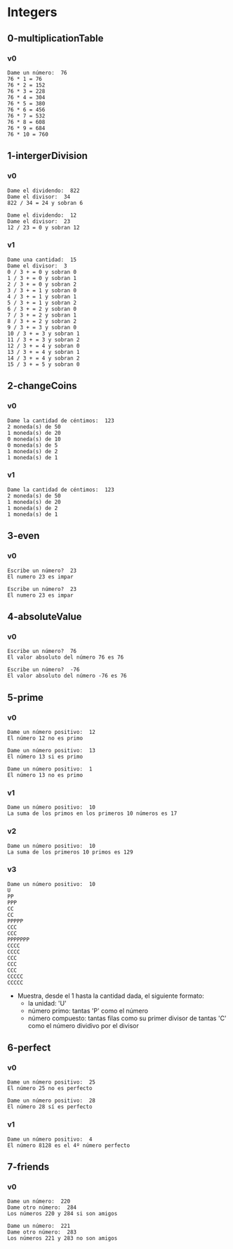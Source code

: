 # Integers

## 0-multiplicationTable

### v0
~~~
Dame un número:  76
76 * 1 = 76
76 * 2 = 152
76 * 3 = 228
76 * 4 = 304
76 * 5 = 380
76 * 6 = 456
76 * 7 = 532
76 * 8 = 608
76 * 9 = 684
76 * 10 = 760
~~~

## 1-intergerDivision

### v0
~~~
Dame el dividendo:  822
Dame el divisor:  34
822 / 34 = 24 y sobran 6
~~~

~~~
Dame el dividendo:  12
Dame el divisor:  23
12 / 23 = 0 y sobran 12
~~~

### v1
~~~
Dame una cantidad:  15
Dame el divisor:  3
0 / 3 + = 0 y sobran 0
1 / 3 + = 0 y sobran 1
2 / 3 + = 0 y sobran 2
3 / 3 + = 1 y sobran 0
4 / 3 + = 1 y sobran 1
5 / 3 + = 1 y sobran 2
6 / 3 + = 2 y sobran 0
7 / 3 + = 2 y sobran 1
8 / 3 + = 2 y sobran 2
9 / 3 + = 3 y sobran 0
10 / 3 + = 3 y sobran 1
11 / 3 + = 3 y sobran 2
12 / 3 + = 4 y sobran 0
13 / 3 + = 4 y sobran 1
14 / 3 + = 4 y sobran 2
15 / 3 + = 5 y sobran 0
~~~

## 2-changeCoins

### v0
~~~
Dame la cantidad de céntimos:  123
2 moneda(s) de 50
1 moneda(s) de 20
0 moneda(s) de 10
0 moneda(s) de 5
1 moneda(s) de 2
1 moneda(s) de 1
~~~

### v1
~~~
Dame la cantidad de céntimos:  123
2 moneda(s) de 50
1 moneda(s) de 20
1 moneda(s) de 2
1 moneda(s) de 1
~~~

## 3-even

### v0
~~~
Escribe un número?  23
El numero 23 es impar
~~~

~~~
Escribe un número?  23
El numero 23 es impar
~~~

## 4-absoluteValue

### v0
~~~
Escribe un número?  76
El valor absoluto del número 76 es 76
~~~

~~~
Escribe un número?  -76
El valor absoluto del número -76 es 76
~~~

## 5-prime

### v0
~~~
Dame un número positivo:  12
El número 12 no es primo
~~~

~~~
Dame un número positivo:  13 
El número 13 si es primo
~~~

~~~
Dame un número positivo:  1
El número 13 no es primo
~~~

### v1
~~~
Dame un número positivo:  10
La suma de los primos en los primeros 10 números es 17
~~~

### v2
~~~
Dame un número positivo:  10
La suma de los primeros 10 primos es 129
~~~

### v3
~~~
Dame un número positivo:  10
U
PP
PPP
CC
CC
PPPPP
CCC
CCC
PPPPPPP
CCCC
CCCC
CCC
CCC
CCC
CCCCC
CCCCC
~~~

* Muestra, desde el 1 hasta la cantidad dada, el siguiente formato:
    * la unidad: 'U'
    * número primo: tantas 'P' como el número
    * número compuesto: tantas filas como su primer divisor de tantas 'C' como el número dividivo por el divisor

## 6-perfect

### v0
~~~
Dame un número positivo:  25
El número 25 no es perfecto
~~~

~~~
Dame un número positivo:  28
El número 28 sí es perfecto
~~~

### v1
~~~
Dame un número positivo:  4
El número 8128 es el 4º número perfecto
~~~

## 7-friends

### v0
~~~
Dame un número:  220
Dame otro número:  284
Los números 220 y 284 si son amigos
~~~

~~~
Dame un número:  221
Dame otro número:  283
Los números 221 y 283 no son amigos
~~~
